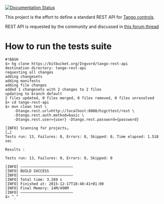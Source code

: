 [![Documentation Status](https://readthedocs.org/projects/tango-rest-api/badge/?version=latest)](http://tango-rest-api.readthedocs.io/en/latest/?badge=latest)

This project is the effort to define a standard REST API for [Tango controls](http://www.tango-controls.org).

REST API is requested by the community and discussed in [this forum thread](http://www.tango-controls.org/community/forum/c/general/development/tango-feature-request-4-defining-a-standard-tango-rest-api/)



# How to run the tests suite #

```
#!BASH
$> hg clone https://bitbucket.org/Ingvord/tango-rest-api 
destination directory: tango-rest-api
requesting all changes
adding changesets
adding manifests
adding file changes
added 1 changesets with 2 changes to 2 files
updating to branch default
2 files updated, 0 files merged, 0 files removed, 0 files unresolved
$> cd tango-rest-api
$> mvn clean test \
    -Dtango.rest.url=http://localhost:8080/hzgcttest/rest \
    -Dtango.rest.auth.method=basic \
    -Dtango.rest.user={user} -Dtango.rest.password={password}

[INFO] Scanning for projects…
[…]
Tests run: 13, Failures: 0, Errors: 0, Skipped: 0, Time elapsed: 1.518 sec

Results :

Tests run: 13, Failures: 0, Errors: 0, Skipped: 0

[INFO] ————————————————————————
[INFO] BUILD SUCCESS
[INFO] ————————————————————————
[INFO] Total time: 3.289 s
[INFO] Finished at: 2015-12-17T18:40:41+01:00
[INFO] Final Memory: 14M/490M
[INFO] ————————————————————————
$> ^_^
```
